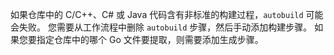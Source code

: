 如果仓库中的 C/C++、C# 或 Java 代码含有非标准的构建过程，`autobuild` 可能会失败。 您需要从工作流程中删除 `autobuild` 步骤，然后手动添加构建步骤。 如果您要指定仓库中的哪个 Go 文件要提取，则需要添加生成步骤。
